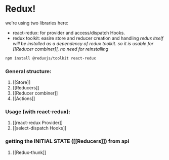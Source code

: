 # Redux!
we're using two libraries here: 
- react-redux: for provider and access/dispatch Hooks.
- redux toolkit: easire store and reducer creation and handling
*redux itself will be installed as a dependency of redux toolkit. so it is usable for [[Reducer combiner]], no need for reinstalling*

```bash
npm install @reduxjs/toolkit react-redux
```


### General structure:
1. [[Store]]
2. [[Reducers]]
3. [[Reducer combiner]] 
4. [[Actions]] 

### Usage (with react-redux):
1. [[react-redux Provider]] 
2. [[select-dispatch Hooks]] 

### getting the INITIAL STATE ([[Reducers]]) from api
1. [[Redux-thunk]] 